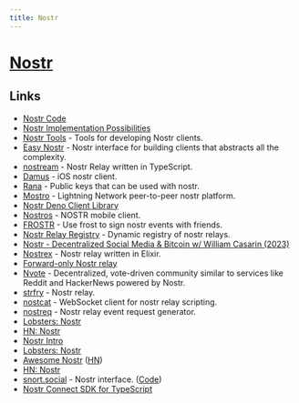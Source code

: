 ```yaml
---
title: Nostr
---
```


# [Nostr](https://nostr.com/)

## Links

- [Nostr Code](https://github.com/fiatjaf/nostr)
- [Nostr Implementation Possibilities](https://github.com/nostr-protocol/nips)
- [Nostr Tools](https://github.com/fiatjaf/nostr-tools) - Tools for developing Nostr clients.
- [Easy Nostr](https://github.com/fiatjaf/easy-nostr) - Nostr interface for building clients that abstracts all the complexity.
- [nostream](https://github.com/Cameri/nostream) - Nostr Relay written in TypeScript.
- [Damus](https://github.com/damus-io/damus) - iOS nostr client.
- [Rana](https://github.com/grunch/rana) - Public keys that can be used with nostr.
- [Mostro](https://github.com/MostroP2P/mostro) - Lightning Network peer-to-peer nostr platform.
- [Nostr Deno Client Library](https://github.com/KiPSOFT/nostr-deno)
- [Nostros](https://github.com/KoalaSat/nostros) - NOSTR mobile client.
- [FROSTR](https://github.com/nickfarrow/frostr) - Use frost to sign nostr events with friends.
- [Nostr Relay Registry](https://github.com/fiatjaf/nostr-relay-registry) - Dynamic registry of nostr relays.
- [Nostr - Decentralized Social Media & Bitcoin w/ William Casarin (2023)](https://www.theinvestorspodcast.com/bitcoin-fundamentals/nostr-decentralized-social-media-william-casarin/)
- [Nostrex](https://github.com/RiverFinancial/nostrex) - Nostr relay written in Elixir.
- [Forward-only Nostr relay](https://github.com/phyro/fo-relay)
- [Nvote](https://github.com/rdbell/nvote) - Decentralized, vote-driven community similar to services like Reddit and HackerNews powered by Nostr.
- [strfry](https://github.com/hoytech/strfry) - Nostr relay.
- [nostcat](https://github.com/blakejakopovic/nostcat) - WebSocket client for nostr relay scripting.
- [nostreq](https://github.com/blakejakopovic/nostreq) - Nostr relay event request generator.
- [Lobsters: Nostr](https://lobste.rs/s/bxguql/nostr_notes_other_stuff_transmitted_by)
- [HN: Nostr](https://news.ycombinator.com/item?id=29749061)
- [Nostr Intro](https://wiki.wellorder.net/post/nostr-intro/)
- [Lobsters: Nostr](https://lobste.rs/s/mv74ka/nostr_introduction)
- [Awesome Nostr](https://github.com/aljazceru/awesome-nostr) ([HN](https://news.ycombinator.com/item?id=34526562))
- [HN: Nostr](https://news.ycombinator.com/item?id=33746360)
- [snort.social](https://snort.social/) - Nostr interface. ([Code](https://github.com/v0l/snort))
- [Nostr Connect SDK for TypeScript](https://github.com/nostr-connect/connect)
